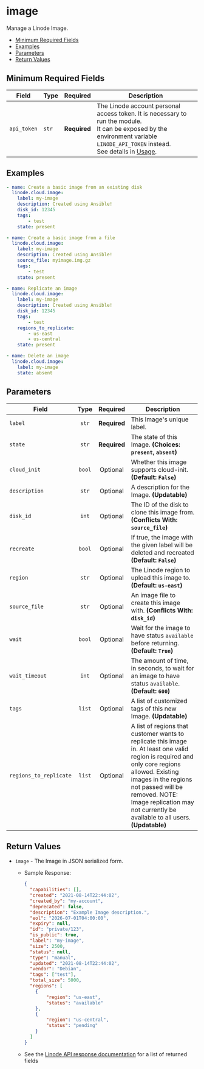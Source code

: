 # image

Manage a Linode Image.

- [Minimum Required Fields](#minimum-required-fields)
- [Examples](#examples)
- [Parameters](#parameters)
- [Return Values](#return-values)

## Minimum Required Fields
| Field       | Type  | Required     | Description                                                                                                                                                                                                              |
|-------------|-------|--------------|--------------------------------------------------------------------------------------------------------------------------------------------------------------------------------------------------------------------------|
| `api_token` | `str` | **Required** | The Linode account personal access token. It is necessary to run the module. <br/>It can be exposed by the environment variable `LINODE_API_TOKEN` instead. <br/>See details in [Usage](https://github.com/linode/ansible_linode?tab=readme-ov-file#usage). |

## Examples

```yaml
- name: Create a basic image from an existing disk
  linode.cloud.image:
    label: my-image
    description: Created using Ansible!
    disk_id: 12345
    tags: 
        - test
    state: present
```

```yaml
- name: Create a basic image from a file
  linode.cloud.image:
    label: my-image
    description: Created using Ansible!
    source_file: myimage.img.gz
    tags: 
        - test
    state: present
```

```yaml
- name: Replicate an image
  linode.cloud.image:
    label: my-image
    description: Created using Ansible!
    disk_id: 12345
    tags: 
        - test
    regions_to_replicate: 
        - us-east
        - us-central
    state: present
```

```yaml
- name: Delete an image
  linode.cloud.image:
    label: my-image
    state: absent
```


## Parameters

| Field     | Type | Required | Description                                                                  |
|-----------|------|----------|------------------------------------------------------------------------------|
| `label` | <center>`str`</center> | <center>**Required**</center> | This Image's unique label.   |
| `state` | <center>`str`</center> | <center>**Required**</center> | The state of this Image.  **(Choices: `present`, `absent`)** |
| `cloud_init` | <center>`bool`</center> | <center>Optional</center> | Whether this image supports cloud-init.  **(Default: `False`)** |
| `description` | <center>`str`</center> | <center>Optional</center> | A description for the Image.  **(Updatable)** |
| `disk_id` | <center>`int`</center> | <center>Optional</center> | The ID of the disk to clone this image from.  **(Conflicts With: `source_file`)** |
| `recreate` | <center>`bool`</center> | <center>Optional</center> | If true, the image with the given label will be deleted and recreated  **(Default: `False`)** |
| `region` | <center>`str`</center> | <center>Optional</center> | The Linode region to upload this image to.  **(Default: `us-east`)** |
| `source_file` | <center>`str`</center> | <center>Optional</center> | An image file to create this image with.  **(Conflicts With: `disk_id`)** |
| `wait` | <center>`bool`</center> | <center>Optional</center> | Wait for the image to have status `available` before returning.  **(Default: `True`)** |
| `wait_timeout` | <center>`int`</center> | <center>Optional</center> | The amount of time, in seconds, to wait for an image to have status `available`.  **(Default: `600`)** |
| `tags` | <center>`list`</center> | <center>Optional</center> | A list of customized tags of this new Image.  **(Updatable)** |
| `regions_to_replicate` | <center>`list`</center> | <center>Optional</center> | A list of regions that customer wants to replicate this image in. At least one valid region is required and only core regions allowed. Existing images in the regions not passed will be removed. NOTE: Image replication may not currently be available to all users.  **(Updatable)** |

## Return Values

- `image` - The Image in JSON serialized form.

    - Sample Response:
        ```json
        {
          "capabilities": [],
          "created": "2021-08-14T22:44:02",
          "created_by": "my-account",
          "deprecated": false,
          "description": "Example Image description.",
          "eol": "2026-07-01T04:00:00",
          "expiry": null,
          "id": "private/123",
          "is_public": true,
          "label": "my-image",
          "size": 2500,
          "status": null,
          "type": "manual",
          "updated": "2021-08-14T22:44:02",
          "vendor": "Debian",
          "tags": ["test"],
          "total_size": 5000,
          "regions": [
            {
                "region": "us-east",
                "status": "available"
            },
            {
                "region": "us-central",
                "status": "pending"
            }
          ]
        }
        ```
    - See the [Linode API response documentation](https://www.linode.com/docs/api/images/#image-view__response-samples) for a list of returned fields


